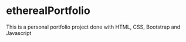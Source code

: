 # etherealPortfolio
This is a personal portfolio project done with HTML, CSS, Bootstrap and Javascript
